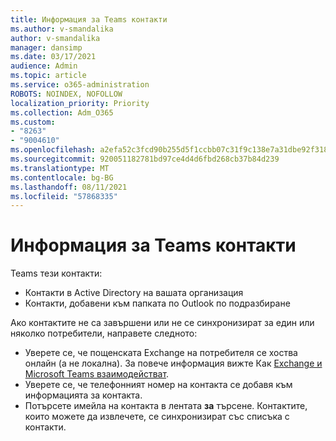 ```yaml
---
title: Информация за Teams контакти
ms.author: v-smandalika
author: v-smandalika
manager: dansimp
ms.date: 03/17/2021
audience: Admin
ms.topic: article
ms.service: o365-administration
ROBOTS: NOINDEX, NOFOLLOW
localization_priority: Priority
ms.collection: Adm_O365
ms.custom:
- "8263"
- "9004610"
ms.openlocfilehash: a2efa52c3fcd90b255d5f1ccbb07c31f9c138e7a31dbe92f318418fb1643601d
ms.sourcegitcommit: 920051182781bd97ce4d4d6fbd268cb37b84d239
ms.translationtype: MT
ms.contentlocale: bg-BG
ms.lasthandoff: 08/11/2021
ms.locfileid: "57868335"
---
```

# <a name="information-about-teams-contacts"></a>Информация за Teams контакти

Teams тези контакти:

- Контакти в Active Directory на вашата организация
- Контакти, добавени към папката по Outlook по подразбиране

Ако контактите не са завършени или не се синхронизират за един или няколко потребители, направете следното:

- Уверете се, че пощенската Exchange на потребителя се хоства онлайн (а не локална). За повече информация вижте Как [Exchange и Microsoft Teams взаимодействат](https://docs.microsoft.com/microsoftteams/exchange-teams-interact).
- Уверете се, че телефонният номер на контакта се добавя към информацията за контакта.
- Потърсете имейла на контакта в лентата **за** търсене. Контактите, които можете да извлечете, се синхронизират със списъка с контакти.


